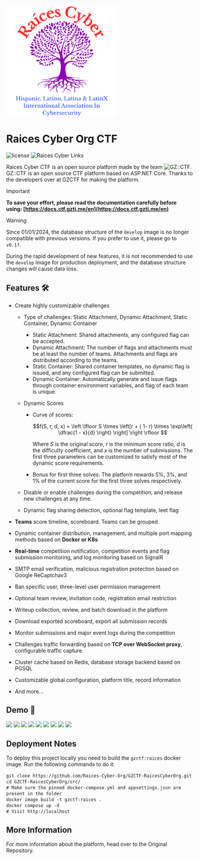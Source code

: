 <img alt="Banner" src="assets/Raices_Cyber_Logo_High_Res_Color.png" width="300" height="300">

# Raices Cyber Org CTF

![license](https://img.shields.io/github/license/GZTimeWalker/GZCTF?color=FF5531)
![Raices Cyber Links](https://bio.link/raicescy)

Raices Cyber CTF is an open source platform made by the team ![GZ::CTF](https://github.com/GZTimeWalker/GZCTF).
GZ::CTF is an open source CTF platform based on ASP.NET Core.
Thanks to the developers over at GZCTF for making the platform.


> [!IMPORTANT]
> **To save your effort, please read the documentation carefully before using: [https://docs.ctf.gzti.me/en](https://docs.ctf.gzti.me/en)**

> [!WARNING]
> Since 01/01/2024, the database structure of the `develop` image is no longer compatible with previous versions. If you prefer to use it, please go to `v0.17`.
>
> During the rapid development of new features, it is not recommended to use the `develop` image for production deployment, and the database structure changes will cause data loss.

## Features 🛠️

- Create highly customizable challenges

  - Type of challenges: Static Attachment, Dynamic Attachment, Static Container, Dynamic Container
    - Static Attachment: Shared attachments, any configured flag can be accepted.
    - Dynamic Attachment: The number of flags and attachments must be at least the number of teams. Attachments and flags are distributed according to the teams.
    - Static Container: Shared container templates, no dynamic flag is issued, and any configured flag can be submitted.
    - Dynamic Container: Automatically generate and issue flags through container environment variables, and flag of each team is unique.

  - Dynamic Scores

    - Curve of scores:

      $$f(S, r, d, x) = \left \lfloor S \times \left[r  + ( 1- r) \times \exp\left( \dfrac{1 - x}{d} \right) \right] \right \rfloor $$

      Where $S$ is the original score, $r$ is the minimum score ratio, $d$ is the difficulty coefficient, and $x$ is the number of submissions. The first three parameters can be customized to satisfy most of the dynamic score requirements.

    - Bonus for first three solves:
      The platform rewards 5%, 3%, and 1% of the current score for the first three solves respectively.

  - Disable or enable challenges during the competition, and release new challenges at any time.
  - Dynamic flag sharing detection, optional flag template, leet flag


- **Teams** score timeline, scoreboard. Teams can be grouped
- Dynamic container distribution, management, and multiple port mapping methods based on **Docker or K8s**
- **Real-time** competition notification, competition events and flag submission monitoring, and log monitoring based on SignalR
- SMTP email verification, malicious registration protection based on Google ReCaptchav3
- Ban specific user, three-level user permission management
- Optional team review, invitation code, registration email restriction
- Writeup collection, review, and batch download in the platform
- Download exported scoreboard, export all submission records
- Monitor submissions and major event logs during the competition
- Challenges traffic forwarding based on **TCP over WebSocket proxy**, configurable traffic capture
- Cluster cache based on Redis, database storage backend based on PGSQL
- Customizable global configuration, platform title, record information
- And more...

## Demo 🗿

![](assets/demo-1.png)
![](assets/demo-2.png)
![](assets/demo-3.png)
![](assets/demo-4.png)
![](assets/demo-5.png)
![](assets/demo-6.png)
![](assets/demo-7.png)
![](assets/demo-8.png)
![](assets/demo-9.png)

## Deployment Notes

To deploy this project locally you need to build the `gzctf:raices` docker image. Run the following commands to do it:

```shell
git clone https://github.com/Raices-Cyber-Org/GZCTF-RaicesCyberOrg.git
cd GZCTF-RaicesCyberOrg/src/
# Make sure the pinned docker-compose.yml and appsettings.json are present in the folder
docker image build -t gzctf:raices .
docker compose up -d
# Visit http://localhost
```

## More Information

For more information about the platform, head over to the Original Repository.


